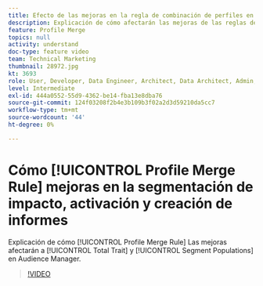```yaml
---
title: Efecto de las mejoras en la regla de combinación de perfiles en la segmentación, activación y creación de informes
description: Explicación de cómo afectarán las mejoras de las reglas de combinación de perfiles a las poblaciones totales de rasgos y segmentos en la IU de Audience Manager
feature: Profile Merge
topics: null
activity: understand
doc-type: feature video
team: Technical Marketing
thumbnail: 28972.jpg
kt: 3693
role: User, Developer, Data Engineer, Architect, Data Architect, Admin, Leader
level: Intermediate
exl-id: 444a0552-55d9-4362-be14-fba13e8dba76
source-git-commit: 124f03208f2b4e3b109b3f02a2d3d59210da5cc7
workflow-type: tm+mt
source-wordcount: '44'
ht-degree: 0%

---
```


# Cómo [!UICONTROL Profile Merge Rule] mejoras en la segmentación de impacto, activación y creación de informes

Explicación de cómo [!UICONTROL Profile Merge Rule] Las mejoras afectarán a [!UICONTROL Total Trait] y [!UICONTROL Segment Populations] en Audience Manager.

>[!VIDEO](https://video.tv.adobe.com/v/28972/?quality=12)
